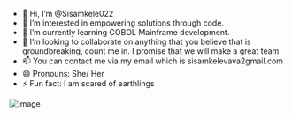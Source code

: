 - 👋 Hi, I’m @Sisamkele022
- 👀 I’m interested in empowering solutions through code.
- 🌱 I’m currently learning COBOL Mainframe development.
- 💞️ I’m looking to collaborate on anything that you believe that is groundbreaking, count me in. I promise that we will make a great team.
- 📫 You can contact me via my email which is sisamkelevava2gmail.com
- 😄 Pronouns: She/ Her
- ⚡ Fun fact: I am scared of earthlings 

![image](https://github.com/user-attachments/assets/d15a12c4-f9a5-427d-a6cd-03f64ea49a29)

<!---
Sisamkele022/Sisamkele022 is a ✨ special ✨ repository because its `README.md` (this file) appears on your GitHub profile.
You can click the Preview link to take a look at your changes.
--->
